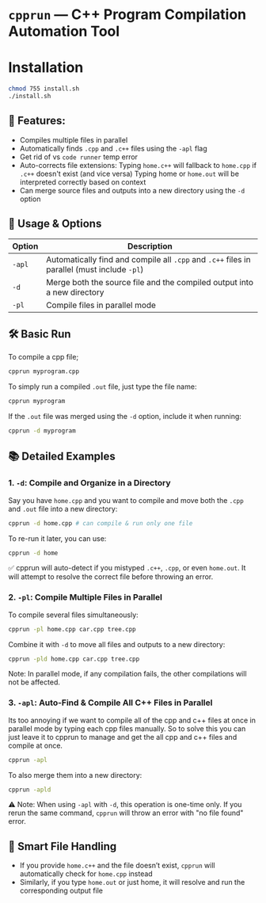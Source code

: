 # `cpprun` — C++ Program Compilation Automation Tool

# Installation
```bash
chmod 755 install.sh
./install.sh 
```

## 🚀 Features:
- Compiles multiple files in parallel
- Automatically finds `.cpp` and `.c++` files using the `-apl` flag
- Get rid of vs `code runner` temp error
- Auto-corrects file extensions:
  Typing `home.c++` will fallback to `home.cpp` if `.c++` doesn't exist (and vice versa)
  Typing home or `home.out` will be interpreted correctly based on context
- Can merge source files and outputs into a new directory using the `-d` option

## 🧠 Usage & Options


| Option   | Description |
|----------|-------------|
| `-apl`   | Automatically find and compile all `.cpp` and `.c++` files in parallel (must include `-pl`) |
| `-d`     | Merge both the source file and the compiled output into a new directory |
| `-pl`    | Compile files in parallel mode |

## 🛠 Basic Run
To compile a cpp file;
```bash
cpprun myprogram.cpp
```
To simply run a compiled `.out` file, just type the file name:
```bash
cpprun myprogram
```
If the `.out` file was merged using the `-d` option, include it when running:
```bash
cpprun -d myprogram
```

## 📚 Detailed Examples

### 1. `-d`: Compile and Organize in a Directory
Say you have `home.cpp` and you want to compile and move both the `.cpp` and `.out` file into a new directory:
```bash
cpprun -d home.cpp # can compile & run only one file
```
To re-run it later, you can use:
```bash
cpprun -d home
```
✅ cpprun will auto-detect if you mistyped `.c++`, `.cpp`, or even `home.out`.
It will attempt to resolve the correct file before throwing an error.

### 2. `-pl`: Compile Multiple Files in Parallel
To compile several files simultaneously:
```bash
cpprun -pl home.cpp car.cpp tree.cpp
```
Combine it with `-d` to move all files and outputs to a new directory:
```bash
cpprun -pld home.cpp car.cpp tree.cpp
```
Note: In parallel mode, if any compilation fails, the other compilations will not be affected.

### 3. `-apl`: Auto-Find & Compile All C++ Files in Parallel
Its too annoying if we want to compile all of the cpp and c++ files at once in parallel mode by typing each cpp files manually.
So to solve this you can just leave it to cpprun to manage and get the all cpp and c++ files and compile at once.
```bash
cpprun -apl
```
To also merge them into a new directory:
```bash
cpprun -apld
```
⚠️ Note: When using `-apl` with `-d`, this operation is one-time only.
If you rerun the same command, `cpprun` will throw an error with "no file found" error.

## 🧠 Smart File Handling
- If you provide `home.c++` and the file doesn’t exist, `cpprun` will automatically check for `home.cpp` instead
- Similarly, if you type `home.out` or just home, it will resolve and run the corresponding output file